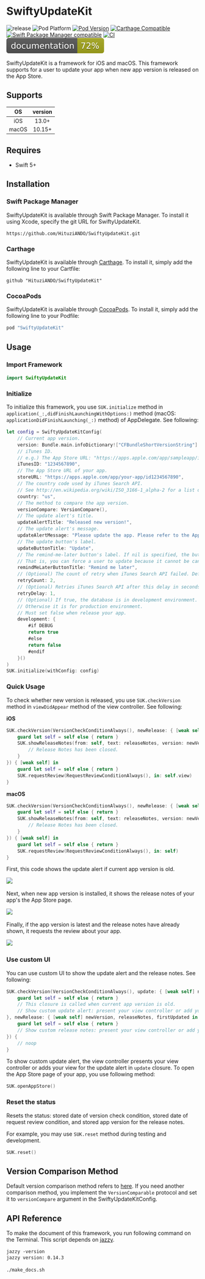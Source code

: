 # SwiftyUpdateKit

![release](https://img.shields.io/github/v/release/HituziANDO/SwiftyUpdateKit?display_name=tag)
![Pod Platform](https://img.shields.io/cocoapods/p/SwiftyUpdateKit.svg?style=flat)
[![Pod Version](https://img.shields.io/cocoapods/v/SwiftyUpdateKit.svg?style=flat)](https://cocoapods.org/pods/SwiftyUpdateKit)
[![Carthage Compatible](https://img.shields.io/badge/Carthage-compatible-4BC51D.svg?style=flat)](https://github.com/Carthage/Carthage)
[![Swift Package Manager compatible](https://img.shields.io/badge/Swift%20Package%20Manager-compatible-brightgreen.svg)](https://github.com/apple/swift-package-manager)
[![CI](https://github.com/HituziANDO/SwiftyUpdateKit/actions/workflows/ci.yml/badge.svg?branch=main)](https://github.com/HituziANDO/SwiftyUpdateKit/actions/workflows/ci.yml)
<img src="https://raw.githubusercontent.com/HituziANDO/SwiftyUpdateKit/main/docs/ios/badge.svg">

SwiftyUpdateKit is a framework for iOS and macOS. This framework supports for a user to update your app when new app version is released on the App Store.

## Supports

|OS|version|
|:-:|:-:|
|iOS|13.0+|
|macOS|10.15+|

## Requires

- Swift 5+

## Installation

### Swift Package Manager

SwiftyUpdateKit is available through Swift Package Manager. To install it using Xcode, specify the git URL for SwiftyUpdateKit.
	
```
https://github.com/HituziANDO/SwiftyUpdateKit.git
```

### Carthage

SwiftyUpdateKit is available through [Carthage](https://github.com/Carthage/Carthage). To install it, simply add the following line to your Cartfile:

```
github "HituziANDO/SwiftyUpdateKit"
```

### CocoaPods

SwiftyUpdateKit is available through [CocoaPods](http://cocoapods.org). To install it, simply add the following line to your Podfile:
	
```ruby
pod "SwiftyUpdateKit"
```

## Usage

### Import Framework

```swift
import SwiftyUpdateKit
```

### Initialize

To initialize this framework, you use `SUK.initialize` method in `application(_:,didFinishLaunchingWithOptions:)` method (macOS: `applicationDidFinishLaunching(_:)` method) of AppDelegate. See following:

```swift
let config = SwiftyUpdateKitConfig(
    // Current app version.
    version: Bundle.main.infoDictionary!["CFBundleShortVersionString"] as! String,
    // iTunes ID.
    // e.g.) The App Store URL: "https://apps.apple.com/app/sampleapp/id1234567890" -> iTunesID is 1234567890
    iTunesID: "1234567890",
    // The App Store URL of your app.
    storeURL: "https://apps.apple.com/app/your-app/id1234567890",
    // The country code used by iTunes Search API.
    // See http://en.wikipedia.org/wiki/ISO_3166-1_alpha-2 for a list of ISO Country Codes.
    country: "us",
    // The method to compare the app version.
    versionCompare: VersionCompare(),
    // The update alert's title.
    updateAlertTitle: "Released new version!",
    // The update alert's message.
    updateAlertMessage: "Please update the app. Please refer to the App Store for details of the update contents.",
    // The update button's label.
    updateButtonTitle: "Update",
    // The remind-me-later button's label. If nil is specified, the button is hidden.
    // That is, you can force a user to update because it cannot be canceled.
    remindMeLaterButtonTitle: "Remind me later",
    // (Optional) The count of retry when iTunes Search API failed. Default value is 2.
    retryCount: 2,
    // (Optional) Retries iTunes Search API after this delay in seconds. Default value is 1 second.
    retryDelay: 1,
    // (Optional) If true, the database is in development environment.
    // Otherwise it is for production environment.
    // Must set false when release your app.
    development: {
        #if DEBUG
        return true
        #else
        return false
        #endif
    }()
)
SUK.initialize(withConfig: config)
```

### Quick Usage

To check whether new version is released, you use `SUK.checkVersion` method in `viewDidAppear` method of the view controller. See following:

**iOS**

```swift
SUK.checkVersion(VersionCheckConditionAlways(), newRelease: { [weak self] newVersion, releaseNotes, firstUpdated in
    guard let self = self else { return }
    SUK.showReleaseNotes(from: self, text: releaseNotes, version: newVersion) {
        // Release Notes has been closed.
    }
}) { [weak self] in
    guard let self = self else { return }
    SUK.requestReview(RequestReviewConditionAlways(), in: self.view)
}
```

**macOS**

```swift
SUK.checkVersion(VersionCheckConditionAlways(), newRelease: { [weak self] newVersion, releaseNotes, firstUpdated in
    guard let self = self else { return }
    SUK.showReleaseNotes(from: self, text: releaseNotes, version: newVersion) {
        // Release Notes has been closed.
    }
}) { [weak self] in
    guard let self = self else { return }
    SUK.requestReview(RequestReviewConditionAlways(), in: self)
}
```

First, this code shows the update alert if current app version is old.

<img src="./readme-images/update_alert.png" width="200">

Next, when new app version is installed, it shows the release notes of your app's the App Store page.

<img src="./readme-images/release_notes.png" width="200">

Finally, if the app version is latest and the release notes have already shown, it requests the review about your app.

<img src="./readme-images/request_review.png" width="200">

### Use custom UI

You can use custom UI to show the update alert and the release notes. See following:

```swift
SUK.checkVersion(VersionCheckConditionAlways(), update: { [weak self] newVersion, releaseNotes in
    guard let self = self else { return }
    // This closure is called when current app version is old.
    // Show custom update alert: present your view controller or add your view for the update alert.
}, newRelease: { [weak self] newVersion, releaseNotes, firstUpdated in
    guard let self = self else { return }
    // Show custom release notes: present your view controller or add your view to show the release notes.
}) {
    // noop
}
```

To show custom update alert, the view controller presents your view controller or adds your view for the update alert in `update` closure. To open the App Store page of your app, you use following method:

```swift
SUK.openAppStore()
```

### Reset the status

Resets the status: stored date of version check condition, stored date of request review condition, and stored app version for the release notes.

For example, you may use `SUK.reset` method during testing and development.

```swift
SUK.reset()
```

## Version Comparison Method

Default version comparison method refers to [here](https://github.com/HituziANDO/SwiftyUpdateKit/blob/main/Framework/Sources/VersionCompare.swift#L26). If you need another comparison method, you implement the `VersionComparable` protocol and set it to `versionCompare` argument in the SwiftyUpdateKitConfig.

## API Reference

To make the document of this framework, you run following command on the Terminal. This script depends on [jazzy](https://github.com/realm/jazzy).

```
jazzy -version
jazzy version: 0.14.3

./make_docs.sh
```


